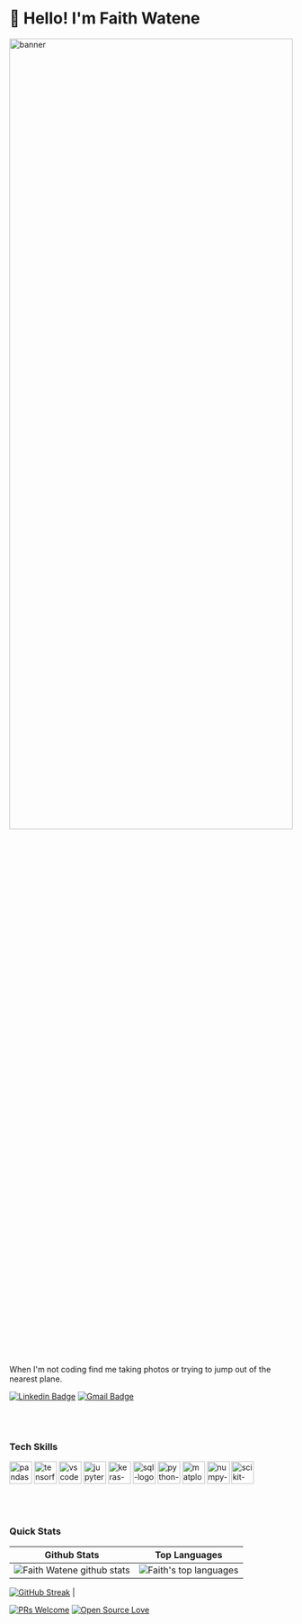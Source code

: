 <h1 align="left">👋 Hello! I'm Faith Watene</h1>
<img src="https://png.pngtree.com/thumb_back/fh260/background/20201030/pngtree-gradient-purple-technology-lines-background-image_450558.jpg" alt="banner" width = 100% height = 60%>
 

<p align="left">
   
</p>
<p align="left"> 
When I'm not coding find me taking photos or trying to jump out of the nearest plane.
</p>

<div align="left">
  
  [![Linkedin Badge](https://img.shields.io/badge/-faith-blue?style=flat-square&logo=Linkedin&logoColor=white&link=https://www.linkedin.com/in/faith-wangui-7a85862b8/)](https://www.linkedin.com/in/faith-wangui-7a85862b8/)
  [![Gmail Badge](https://img.shields.io/badge/-sy@mangotree.dev-c14438?style=flat-square&logo=Gmail&logoColor=white&link=mailto:wanguufaith@gmail.com)](mailto:wanguufaith@gmail.com)
</div>
<br>

 
 
<br>

### Tech Skills
<p> 
  <img src="https://upload.wikimedia.org/wikipedia/commons/e/ed/Pandas_logo.svg" alt="pandas-logo" height="40">
<img src="https://upload.wikimedia.org/wikipedia/commons/2/2d/Tensorflow_logo.svg" alt="tensorflow-logo" height="40">
<img src="https://upload.wikimedia.org/wikipedia/commons/9/9a/Visual_Studio_Code_1.35_icon.svg" alt="vscode-logo" height="40">
<img src="https://upload.wikimedia.org/wikipedia/commons/3/38/Jupyter_logo.svg" alt="jupyter-logo" height="40">
<img src="https://upload.wikimedia.org/wikipedia/commons/a/ae/Keras_logo.svg" alt="keras-logo" height="40">
<img src="https://upload.wikimedia.org/wikipedia/commons/8/87/Sql_data_base_with_logo.png" alt="sql-logo" height="40">
<img src="https://upload.wikimedia.org/wikipedia/commons/c/c3/Python-logo-notext.svg" alt="python-logo" height="40">
<img src="https://upload.wikimedia.org/wikipedia/commons/8/84/Matplotlib_icon.svg" alt="matplotlib-logo" height="40">
<img src="https://upload.wikimedia.org/wikipedia/commons/3/31/NumPy_logo_2020.svg" alt="numpy-logo" height="40">
<img src="https://upload.wikimedia.org/wikipedia/commons/0/05/Scikit_learn_logo_small.svg" alt="scikit-learn-logo" height="40">
</p>

<br>

 
  

<br>

### Quick Stats
| Github Stats | Top Languages |
| --- | --- |
|![Faith Watene github stats](https://github-readme-stats.vercel.app/api?username=faith-watene&show_icons=true&title_color=000000&icon_color=4B0082&text_color=000000&bg_color=E6E6FA&count_private=true) | ![Faith's top languages](https://github-readme-stats.vercel.app/api/top-langs/?username=faith-watene&show_icons=true&title_color=000000&icon_color=4B0082&text_color=000000&bg_color=E6E6FA&count_private=true&layout=compact)
[![GitHub Streak](https://github-readme-streak-stats.herokuapp.com/?user=faith-watene&color=000000&bg)](https://git.io/streak-stats)
|

 
 


[![PRs Welcome](https://img.shields.io/badge/PRs-welcome-purple.svg?style=flat&logo=github)](https://github.com/faith-watene) [![Open Source Love](https://badges.frapsoft.com/os/v2/open-source.svg?v=103)](https://github.com/faith-watene)


<!--
**faith-watene/faith-watene** is a ✨ _special_ ✨ repository because its `README.md` (this file) appears on your GitHub profile.

Here are some ideas to get you started:

- 🔭 I’m currently working on ...
- 🌱 I’m currently learning ...
- 👯 I’m looking to collaborate on ...
- 🤔 I’m looking for help with ...
- 💬 Ask me about ...
- 📫 How to reach me: ...
- 😄 Pronouns: ...
- ⚡ Fun fact: ...
-->
